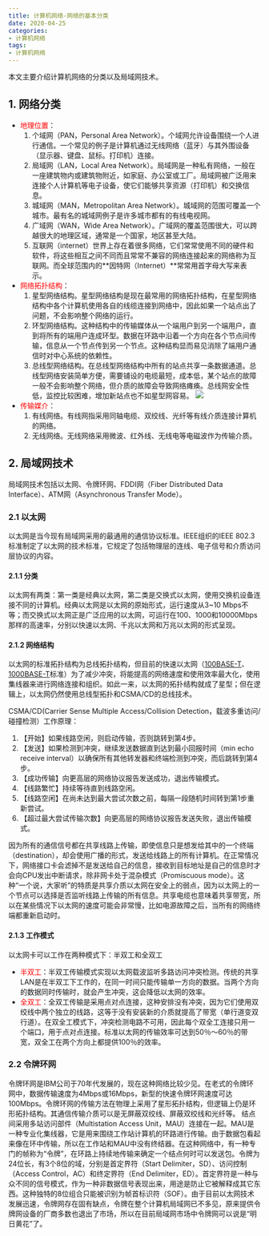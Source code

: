 ```yaml
---
title: 计算机网络-网络的基本分类
date: 2020-04-25
categories:
- 计算机网络
tags:
- 计算机网络
---
```


本文主要介绍计算机网络的分类以及局域网技术。

<!--more-->

## 1. 网络分类

- <font color=red>地理位置</font>：
  1.  个域网（PAN，Personal Area Network）。个域网允许设备围绕一个人进行通信。一个常见的例子是计算机通过无线网络（蓝牙）与其外围设备（显示器、键盘、鼠标。打印机）连接。
  2. 局域网（LAN，Local Area Network）。局域网是一种私有网络，一般在一座建筑物内或建筑物附近，如家庭、办公室或工厂。局域网被广泛用来连接个人计算机等电子设备，使它们能够共享资源（打印机）和交换信息。
  3. 城域网（MAN，Metropolitan Area Network）。城域网的范围可覆盖一个城市。最有名的城域网例子是许多城市都有的有线电视网。
  4. 广域网（WAN，Wide Area Network）。广域网的覆盖范围很大，可以跨越很大的地理区域，通常是一个国家，地区甚至大陆。
  5. 互联网（internet）世界上存在着很多网络，它们常常使用不同的硬件和软件，将这些相互之间不同而且常常不兼容的网络连接起来的网络称为互联网。而全球范围内的**因特网（Internet）**常常用首字母大写来表示。
- <font color=red>网络拓扑结构</font>：
  1. 星型网络结构。星型网络结构是现在最常用的网络拓扑结构，在星型网络结构中各个计算机使用各自的线缆连接到网络中，因此如果一个站点出了问题，不会影响整个网络的运行。
  2. 环型网络结构。这种结构中的传输媒体从一个端用户到另一个端用户，直到将所有的端用户连成环型。数据在环路中沿着一个方向在各个节点间传输，信息从一个节点传到另一个节点。这种结构显而易见消除了端用户通信时对中心系统的依赖性。
  3. 总线型网络结构。在总线型网络结构中所有的站点共享一条数据通道。总线型网络安装简单方便，需要铺设的电缆最短，成本低，某个站点的故障一般不会影响整个网络，但介质的故障会导致网络瘫痪。总线网安全性低，监控比较困难，增加新站点也不如星型网容易。
  ![](https://shinerio.oss-cn-beijing.aliyuncs.com/blog_images/uncategory/20200425194342.png)
- <font color=red>传输媒介</font>：
  1. 有线网络。有线网指采用同轴电缆、双绞线、光纤等有线介质连接计算机的网络。
  2. 无线网络。无线网络采用微波、红外线、无线电等电磁波作为传输介质。
  

## 2. 局域网技术

局域网技术包括以太网、令牌环网、FDDI网（Fiber Distributed Data Interface）、ATM网（Asynchronous Transfer Mode）。

### 2.1 以太网

以太网是当今现有局域网采用的最通用的通信协议标准。IEEE组织的IEEE 802.3标准制定了以太网的技术标准，它规定了包括物理层的连线、电子信号和介质访问层协议的内容。

#### 2.1.1 分类

以太网有两类：第一类是经典以太网，第二类是交换式以太网，使用交换机设备连接不同的计算机。经典以太网是以太网的原始形式，运行速度从3~10 Mbps不等；而交换式以太网正是广泛应用的以太网，可运行在100、1000和10000Mbps那样的高速率，分别以快速以太网、千兆以太网和万兆以太网的形式呈现。

#### 2.1.2 网络结构

以太网的标准拓扑结构为总线拓扑结构，但目前的快速以太网（[100BASE-T](https://baike.baidu.com/item/100BASE-T)、[1000BASE-T](https://baike.baidu.com/item/1000BASE-T)标准）为了减少冲突，将能提高的网络速度和使用效率最大化，使用集线器来进行网络连接和组织。如此一来，以太网的拓扑结构就成了星型；但在逻辑上，以太网仍然使用总线型拓扑和CSMA/CD的总线技术。

CSMA/CD(Carrier Sense Multiple Access/Collision Detection，载波多重访问/碰撞检测）工作原理：

1. 【开始】如果线路空闲，则启动传输，否则跳转到第4步。
2. 【发送】如果检测到冲突，继续发送数据直到达到最小回报时间（min echo receive interval）以确保所有其他转发器和终端检测到冲突，而后跳转到第4步。
3. 【成功传输】向更高层的网络协议报告发送成功，退出传输模式。
4. 【线路繁忙】持续等待直到线路空闲。
5. 【线路空闲】在尚未达到最大尝试次数之前，每隔一段随机时间转到第1步重新尝试。
6. 【超过最大尝试传输次数】向更高层的网络协议报告发送失败，退出传输模式。

因为所有的通信信号都在共享线路上传输，即使信息只是想发给其中的一个终端（destination），却会使用广播的形式，发送给线路上的所有计算机。在正常情况下，网络接口卡会滤掉不是发送给自己的信息，接收到目标地址是自己的信息时才会向CPU发出中断请求，除非网卡处于混杂模式（Promiscuous mode）。这种“一个说，大家听”的特质是共享介质以太网在安全上的弱点，因为以太网上的一个节点可以选择是否监听线路上传输的所有信息。共享电缆也意味着共享带宽，所以在某些情况下以太网的速度可能会非常慢，比如电源故障之后，当所有的网络终端都重新启动时。

#### 2.1.3 工作模式

以太网卡可以工作在两种模式下：半双工和全双工

- <font color=red>半双工</font>：半双工传输模式实现以太网载波监听多路访问冲突检测。传统的共享LAN是在半双工下工作的，在同一时间只能传输单一方向的数据。当两个方向的数据同时传输时，就会产生冲突，这会降低以太网的效率。
- <font color=red>全双工</font>：全双工传输是采用点对点连接，这种安排没有冲突，因为它们使用双绞线中两个独立的线路，这等于没有安装新的介质就提高了带宽（单行道变双行道）。在双全工模式下，冲突检测电路不可用，因此每个双全工连接只用一个端口，用于点对点连接。标准以太网的传输效率可达到50％～60％的带宽，双全工在两个方向上都提供100％的效率。

### 2.2 令牌环网

令牌环网是IBM公司于70年代发展的，现在这种网络比较少见。在老式的令牌环网中，数据传输速度为4Mbps或16Mbps，新型的快速令牌环网速度可达100Mbps。令牌环网的传输方法在物理上采用了星形拓扑结构，但逻辑上仍是环形拓扑结构。其通信传输介质可以是无屏蔽双绞线、屏蔽双绞线和光纤等。 结点间采用多站访问部件（Multistation Access Unit，MAU）连接在一起。MAU是一种专业化集线器，它是用来围绕工作站计算机的环路进行传输。由于数据包看起来像在环中传输，所以在工作站和MAU中没有终结器。在这种网络中，有一种专门的帧称为“令牌”，在环路上持续地传输来确定一个结点何时可以发送包。令牌为24位长，有3个8位的域，分别是首定界符（Start Delimiter，SD）、访问控制（Access Control，AC）和终定界符（End Delimiter，ED）。首定界符是一种与众不同的信号模式，作为一种非数据信号表现出来，用途是防止它被解释成其它东西。这种独特的8位组合只能被识别为帧首标识符（SOF）。由于目前以太网技术发展迅速，令牌网存在固有缺点，令牌在整个计算机局域网已不多见，原来提供令牌网设备的厂商多数也退出了市场，所以在目前局域网市场中令牌网可以说是“明日黄花”了。

  

